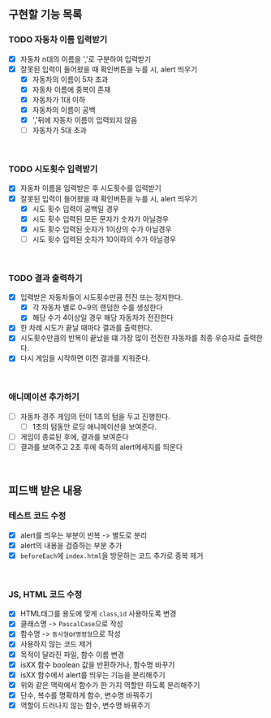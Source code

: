 ## 구현할 기능 목록
### TODO 자동차 이름 입력받기
- [X] 자동차 n대의 이름을 ','로 구분하여 입력받기
- [X] 잘못된 입력이 들어왔을 때 확인버튼을 누를 시, alert 띄우기
    - [x] 자동차의 이름이 5자 초과
    - [x] 자동차 이름에 중복이 존재
    - [X] 자동차가 1대 이하
    - [X] 자동차의 이름이 공백
    - [X] ','뒤에 자동차 이름이 입력되지 않음
    - [ ] 자동차가 5대 초과
<br>

### TODO 시도횟수 입력받기
- [X] 자동차 이름을 입력받은 후 시도횟수를 입력받기
- [X] 잘못된 입력이 들어왔을 때 확인버튼을 누를 시, alert 띄우기
    - [X] 시도 횟수 입력이 공백일 경우
    - [X] 시도 횟수 입력된 모든 문자가 숫자가 아닐경우
    - [X] 시도 횟수 입력된 숫자가 1이상의 수가 아닐경우
    - [ ] 시도 횟수 입력된 숫자가 10이하의 수가 아닐경우
<br>

### TODO 결과 출력하기
- [X] 입력받은 자동차들이 시도횟수만큼 전진 또는 정지한다.
    - [X] 각 자동차 별로 0~9의 랜덤한 수를 생성한다
    - [X] 해당 수가 4이상일 경우 해당 자동차가 전진한다
- [X] 한 차례 시도가 끝날 때마다 결과를 출력한다.
- [X] 시도횟수만큼의 반복이 끝났을 떄 가장 많이 전진한 자동차를 최종 우승자로 출력한다.
- [X] 다시 게임을 시작하면 이전 결과를 지워준다.
<br>

### 애니메이션 추가하기
- [ ] 자동차 경주 게임의 턴이 1초의 텀을 두고 진행한다.
    - [ ] 1초의 텀동안 로딩 애니메이션을 보여준다.
- [ ] 게임이 종료된 후에, 결과를 보여준다
- [ ] 결과를 보여주고 2초 후에 축하의 alert메세지를 띄운다
<br>

## 피드백 받은 내용 
### 테스트 코드 수정
- [X] alert를 띄우는 부분이 반복 -> 별도로 분리
- [X] alert의 내용을 검증하는 부분 추가
- [X] `beforeEach`에 `index.html`을 방문하는 코드 추가로 중복 제거
<br>

### JS, HTML 코드 수정
- [X] HTML태그를 용도에 맞게 `class`,`id` 사용하도록 변경
- [X] 클래스명 -> `PascalCase`으로 작성
- [X] 함수명 -> `동사형`or`명령형`으로 작성 
- [X] 사용하지 않는 코드 제거
- [X] 목적이 달라진 파일, 함수 이름 변경
- [X] isXX 함수 boolean 값을 반환하거나, 함수명 바꾸기
- [X] isXX 함수에서 alert를 띄우는 기능을 분리해주기
- [X] 위와 같은 맥락에서 함수가 한 가지 역할만 하도록 분리해주기
- [X] 단수, 복수를 명확하게 함수, 변수명 바꿔주기
- [X] 역할이 드러나지 않는 함수, 변수명 바꿔주기
<br>